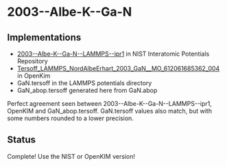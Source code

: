 # 2003--Albe-K--Ga-N

## Implementations

- [2003--Albe-K--Ga-N--LAMMPS--ipr1](https://www.ctcms.nist.gov/potentials/entry/2003--Nord-J-Albe-K-Erhart-P-Nordlund-K--Ga-N/2003--Nord-J--Ga-N--LAMMPS--ipr1.html) in NIST Interatomic Potentials Repository
- [Tersoff_LAMMPS_NordAlbeErhart_2003_GaN__MO_612061685362_004](https://openkim.org/id/Tersoff_LAMMPS_NordAlbeErhart_2003_GaN__MO_612061685362_004) in OpenKim
- GaN.tersoff in the LAMMPS potentials directory
- GaN_abop.tersoff generated here from GaN.abop

Perfect agreement seen between 2003--Albe-K--Ga-N--LAMMPS--ipr1, OpenKIM and GaN_abop.tersoff.  GaN.tersoff values also match, but with some numbers rounded to a lower precision.

## Status

Complete! Use the NIST or OpenKIM version!
